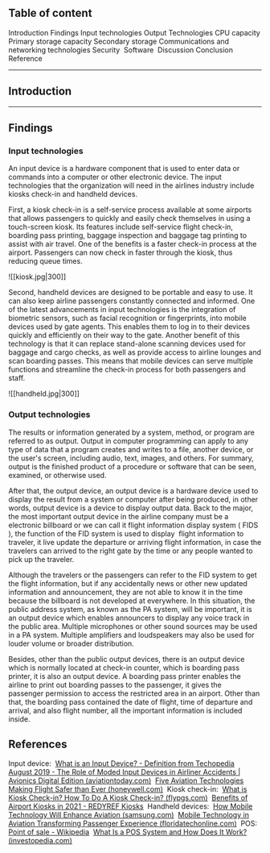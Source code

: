 ## Table of content

Introduction
Findings
	Input technologies
	Output Technologies
	CPU capacity
	Primary storage capacity
	Secondary storage
	Communications and networking technologies
	Security 
	Software 
Discussion
Conclusion
Reference

---

## Introduction

---

## Findings

### Input technologies 

An input device is a hardware component that is used to enter data or commands into a computer or other electronic device. The input technologies that the organization will need in the airlines industry include kiosks check-in and handheld devices.

First, a kiosk check-in is a self-service process available at some airports that allows passengers to quickly and easily check themselves in using a touch-screen kiosk. Its features include self-service flight check-in, boarding pass printing, baggage inspection and baggage tag printing to assist with air travel. One of the benefits is a faster check-in process at the airport. Passengers can now check in faster through the kiosk, thus reducing queue times.

![[kiosk.jpg|300]]

Second, handheld devices are designed to be portable and easy to use. It can also keep airline passengers constantly connected and informed. One of the latest advancements in input technologies is the integration of biometric sensors, such as facial recognition or fingerprints, into mobile devices used by gate agents. This enables them to log in to their devices quickly and efficiently on their way to the gate. Another benefit of this technology is that it can replace stand-alone scanning devices used for baggage and cargo checks, as well as provide access to airline lounges and scan boarding passes. This means that mobile devices can serve multiple functions and streamline the check-in process for both passengers and staff.

![[handheld.jpg|300]]

### Output technologies

The results or information generated by a system, method, or program are referred to as output. Output in computer programming can apply to any type of data that a program creates and writes to a file, another device, or the user's screen, including audio, text, images, and others. For summary, output is the finished product of a procedure or software that can be seen, examined, or otherwise used. 

After that, the output device, an output device is a hardware device used to display the result from a system or computer after being produced, in other words, output device is a device to display output data. Back to the major, the most important output device in the airline company must be a electronic billboard or we can call it flight information display system ( FIDS ), the function of the FID system is used to display  flight information to traveler, it live update the departure or arriving flight information, in case the travelers can arrived to the right gate by the time or any people wanted to pick up the traveler. 

Although the travelers or the passengers can refer to the FID system to get the flight information, but if any accidentally news or other new updated information and announcement, they are not able to know it in the time because the billboard is not developed at everywhere. In this situation, the public address system, as known as the PA system, will be important, it is an output device which enables announcers to display any voice track in the public area. Multiple microphones or other sound sources may be used in a PA system. Multiple amplifiers and loudspeakers may also be used for louder volume or broader distribution. 

Besides, other than the public output devices, there is an output device which is normally located at check-in counter, which is boarding pass printer, it is also an output device. A boarding pass printer enables the airline to print out boarding passes to the passenger, it gives the passenger permission to access the restricted area in an airport. Other than that, the boarding pass contained the date of flight, time of departure and arrival, and also flight number, all the important information is included inside.

## References

Input device: 
[What is an Input Device? - Definition from Techopedia](https://www.techopedia.com/definition/2344/input-device) 
[August 2019 - The Role of Moded Input Devices in Airliner Accidents | Avionics Digital Edition (aviationtoday.com)](https://interactive.aviationtoday.com/avionicsmagazine/august-2019/the-role-of-moded-input-devices-in-airliner-accidents/) 
[Five Aviation Technologies Making Flight Safer than Ever (honeywell.com)](https://aerospace.honeywell.com/us/en/about-us/blogs/five-aviation-technologies-making-flight-safer-than-ever?utm_source=google&utm_medium=cpc&utm_campaign=23-aero-ww-dsa-blogs&utm_term=dsa_aero&utm_content=dyn-en-lp&gclid=CjwKCAiA3pugBhAwEiwAWFzwdck1nqOWUH1d_I7C3iY0IVvuY1pgxGCehn2vStA_bVyuMzXTyoELOBoC48AQAvD_BwE) 
Kiosk check-in: 
[What is Kiosk Check-in? How To Do A Kiosk Check-in? (flypgs.com)](https://www.flypgs.com/en/travel-glossary/kiosk-check-in#:~:text=What%20is%20the%20Kiosk%20Check,is%20subjected%20to%20certain%20timing.) 
[Benefits of Airport Kiosks in 2021 - REDYREF Kiosks](https://redyref.com/benefits-airport-kiosks/) 
Handheld devices: 
[How Mobile Technology Will Enhance Aviation (samsung.com)](https://insights.samsung.com/2019/03/28/how-mobile-technology-will-enhance-aviation/) 
[Mobile Technology in Aviation Transforming Passenger Experience (floridatechonline.com)](https://www.floridatechonline.com/blog/aviation-management/mobile-technology-in-aviation-transforming-passenger-experience/) 
POS: 
[Point of sale - Wikipedia](https://en.wikipedia.org/wiki/Point_of_sale) 
[What Is a POS System and How Does It Work? (investopedia.com)](https://www.investopedia.com/terms/p/point-of-sale.asp)
